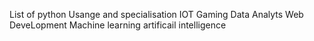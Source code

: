 List of python Usange and specialisation
IOT
Gaming
Data Analyts
Web DeveLopment
Machine learning
artificail intelligence
